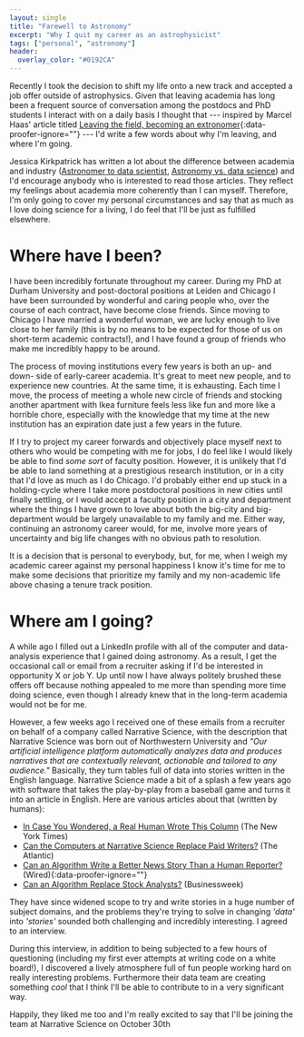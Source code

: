 ```yaml
---
layout: single
title: "Farewell to Astronomy"
excerpt: "Why I quit my career as an astrophysicist"
tags: ["personal", "astronomy"]
header:
  overlay_color: "#0192CA"
---
```


Recently I took the decision to shift my life onto a new track and accepted a job offer outside of astrophysics.  Given that leaving academia has long been a frequent source of conversation among the postdocs and PhD students I interact with on a daily basis I thought that --- inspired by Marcel Haas' article titled [Leaving the field, becoming an extronomer](https://marcelhaas.com/index.php/2018/03/30/leaving-the-field-becoming-an-extronomer/){:data-proofer-ignore=""} --- I'd write a few words about why I'm leaving, and where I'm going.

Jessica Kirkpatrick has written a lot about the difference between academia and industry ([Astronomer to data scientist](https://womeninastronomy.blogspot.com/2013/01/datascience.html#more), [Astronomy vs. data science](https://womeninastronomy.blogspot.com/2013/01/astroVdatascience.html)) and I'd encourage anybody who is interested to read those articles.  They reflect my feelings about academia more coherently than I can myself.  Therefore, I'm only going to cover my personal circumstances and say that as much as I love doing science for a living, I do feel that I'll be just as fulfilled elsewhere.

# Where have I been?

I have been incredibly fortunate throughout my career.   During my PhD at Durham University and post-doctoral positions at Leiden and Chicago I have been surrounded by wonderful and caring people who, over the course of each contract, have become close friends.  Since moving to Chicago I have married a wonderful woman, we are lucky enough to live close to her family (this is by no means to be expected for those of us on short-term academic contracts!), and I have found a group of friends who make me incredibly happy to be around.

The process of moving institutions every few years is both an up- and down- side of early-career academia.  It's great to meet new people, and to experience new countries.  At the same time, it is exhausting.  Each time I move, the process of meeting a whole new circle of friends and stocking another apartment with Ikea furniture feels less like fun and more like a horrible chore, especially with the knowledge that my time at the new institution has an expiration date just a few years in the future.

If I try to project my career forwards and objectively place myself next to others who would be competing with me for jobs, I do feel like I would likely be able to find _some sort_ of faculty position.  However, it is unlikely that I'd be able to land something at a prestigious research institution, or in a city that I'd love as much as I do Chicago.  I'd probably either end up stuck in a holding-cycle where I take more postdoctoral positions in new cities until finally settling, or I would accept a faculty position in a city and department where the things I have grown to love about both the big-city and big-department would be largely unavailable to my family and me.  Either way, continuing an astronomy career would, for me, involve more years of uncertainty and big life changes with no obvious path to resolution.

It is a decision that is personal to everybody, but, for me, when I weigh my academic career against my personal happiness I know it's time for me to make some decisions that prioritize my family and my non-academic life above chasing a tenure track position.

# Where am I going?

A while ago I filled out a LinkedIn profile with all of the computer and data-analysis experience that I gained doing astronomy.  As a result, I get the occasional call or email from a recruiter asking if I'd be interested in opportunity X or job Y.  Up until now I have always politely brushed these offers off because nothing appealed to me more than spending more time doing science, even though I already knew that in the long-term academia would not be for me.

However, a few weeks ago I received one of these emails from a recruiter on behalf of a company called Narrative Science, with the description that Narrative Science was born out of Northwestern University and _"Our artificial intelligence platform automatically analyzes data and produces narratives that are contextually relevant, actionable and tailored to any audience."_  Basically, they turn tables full of data into stories written in the English language.  Narrative Science made a bit of a splash a few years ago with software that takes the play-by-play from a baseball game and turns it into an article in English.  Here are various articles about that (written by humans):

*   [In Case You Wondered, a Real Human Wrote This Column](https://www.nytimes.com/2011/09/11/business/computer-generated-articles-are-gaining-traction.html?pagewanted=all&_r=0) (The New York Times)
*   [Can the Computers at Narrative Science Replace Paid Writers?](https://www.theatlantic.com/entertainment/archive/2012/04/can-the-computers-at-narrative-science-replace-paid-writers/255631/) (The Atlantic)
*   [Can an Algorithm Write a Better News Story Than a Human Reporter?](https://www.wired.com/gadgetlab/2012/04/can-an-algorithm-write-a-better-news-story-than-a-human-reporter/all/) (Wired){:data-proofer-ignore=""}
*   [Can an Algorithm Replace Stock Analysts?](https://www.businessweek.com/articles/2013-07-12/can-an-algorithm-replace-stock-analysts?__hstc=173523388.7373ae052586e7038d56528c60e34926.1374014113522.1374531684733.1374534068177.5&__hssc=173523388.3.1374534068177#r=hpt-ls) (Businessweek)

They have since widened scope to try and write stories in a huge number of subject domains, and the problems they're trying to solve in changing _'data'_ into _'stories'_ sounded both challenging and incredibly interesting.  I agreed to an interview.

During this interview, in addition to being subjected to a few hours of questioning (including my first ever attempts at writing code on a white board!), I discovered a lively atmosphere full of fun people working hard on really interesting problems.  Furthermore their data team are creating something _cool_ that I think I'll be able to contribute to in a very significant way.

Happily, they liked me too and I'm really excited to say that I'll be joining the team at Narrative Science on October 30th
